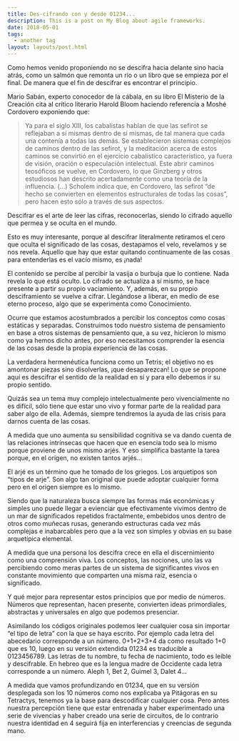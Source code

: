 ```yaml
---
title: Des-cifrando con y desde 01234...
description: This is a post on My Blog about agile frameworks.
date: 2018-05-01
tags:
  - another tag
layout: layouts/post.html
---
```

Como hemos venido proponiendo no se descifra hacia delante sino hacia atrás, como un salmón que remonta un río o un libro que se empieza por el final. De manera que el fin de descifrar es encontrar el principio.

Mario Sabán, experto conocedor de la cábala, en su libro El Misterio de la Creación cita al crítico literario Harold Bloom haciendo referencia a Moshé Cordovero exponiendo que:

> Ya para el siglo XIII, los cabalistas hablan de que las sefirot se reflejaban a sí mismas dentro de sí mismas, de tal manera que cada una contenía a todas las demás. Se establecieron sistemas complejos de caminos dentro de las sefirot, y la meditación acerca de estos caminos se convirtió en el ejercicio cabalístico característico, ya fuera de visión, oración o especulación intelectual. Este abrir caminos teosóficos se vuelve, en Cordovero, lo que Ginzberg y otros estudiosos han descrito acertadamente como una teoría de la influencia. (...) Scholem indica que, en Cordovero, las sefirot “de hecho se convierten en elementos estructurales de todas las cosas”, pero hacen esto sólo a través de sus aspectos.

Descifrar es el arte de leer las cifras, reconocerlas, siendo lo cifrado aquello que permea y se oculta en el mundo.

Esto es muy interesante, porque al descifrar literalmente retiramos el cero que oculta el significado de las cosas, destapamos el velo, revelamos y se nos revela. Aquello que hay que estar quitando continuamente de las cosas para entenderlas es el vacío mismo, es ¡nada!

El contenido se percibe al percibir la vasija o burbuja que lo contiene. Nada revela lo que está oculto. Lo cifrado se actualiza a sí mismo, se hace presente a partir su propio vaciamiento. Y, además, en su propio desciframiento se vuelve a cifrar. Llegándose a liberar, en medio de ese eterno proceso, algo que se experimenta como Conocimiento.

Ocurre que estamos acostumbrados a percibir los conceptos como cosas estáticas y separadas. Construimos todo nuestro sistema de pensamiento en base a otros sistemas de pensamiento que, a su vez, hicieron lo mismo como ya hemos dicho antes, por eso necesitamos comprender la esencia de las cosas desde la propia experiencia de las cosas.

La verdadera hermenéutica funciona como un Tetris; el objetivo no es amontonar piezas sino disolverlas, ¡que desaparezcan! Lo que se propone aquí es descifrar el sentido de la realidad en sí y para ello debemos ir su propio sentido.

Quizás sea un tema muy complejo intelectualmente pero vivencialmente no es difícil, sólo tiene que estar uno vivo y formar parte de la realidad para saber algo de ella. Además, siempre tendremos la ayuda de las crisis para darnos cuenta de las cosas.

A medida que uno aumenta su sensibilidad cognitiva se va dando cuenta de las relaciones intrínsecas que hacen que en esencia todo sea lo mismo porque proviene de unos mismo arjés. Y eso simplifica bastante la tarea porque, en el origen, no existen tantos arjés…

El arjé es un término que he tomado de los griegos. Los arquetipos son “tipos de arje”. Son algo tan original que puede adoptar cualquier forma pero en el origen siempre es lo mismo.

Siendo que la naturaleza busca siempre las formas más económicas y simples uno puede llegar a evienciar que efectivamente vivimos dentro de un mar de significados repetidos fractalmente, embebidos unos dentro de otros como muñecas rusas, generando estructuras cada vez más complejas e inabarcables pero que a la vez son simples y obvias en su base arquetípica elemental.

A medida que una persona los descifra crece en ella el discernimiento como una comprensión viva. Los conceptos, las nociones, uno las va percibiendo como meras partes de un sistema de significantes vivos en constante movimiento que comparten una misma raíz, esencia o significado.

Y qué mejor para representar estos principios que por medio de números. Números que representan, hacen presente, convierten ideas primordiales, abstractas y universales en algo que podemos presenciar.

Asimilando los códigos originales podemos leer cualquier cosa sin importar “el tipo de letra” con la que se haya escrito. Por ejemplo cada letra del abecedario corresponde a un número. 0+1+2+3+4 da como resultado 1+0 que es 10, luego en su versión extendida 01234 es traducible a 0123456789. Las letras de tu nombre, tu fecha de nacimiento, todo es leíble y descifrable. En hebreo que es la lengua madre de Occidente cada letra corresponde a un número. Aleph 1, Bet 2, Guimel 3, Dalet 4…

A medida que vamos profundizando en 01234, que en su versión desplegada son los 10 números como nos explicaba ya Pitágoras en su Tetractys, tenemos ya la base para descodificar cualquier cosa. Pero antes nuestra percepción tiene que estar entrenada y haber experimentado una serie de vivencias y haber creado una serie de circuitos, de lo contrario nuestra identidad en 4 seguirá fija en interferencias y creencias de segunda mano.
